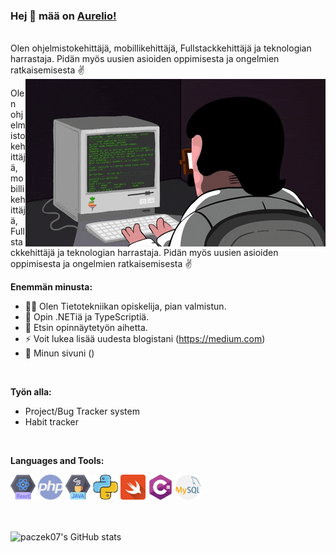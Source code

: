 ### Hej 👋 mää on [Aurelio!]()
<br />
Olen ohjelmistokehittäjä, mobillikehittäjä, Fullstackkehittäjä ja teknologian harrastaja. Pidän myös uusien asioiden oppimisesta ja ongelmien ratkaisemisesta ✌️

<img align="right" alt="GIF" src="https://github.com/paczek07/paczek07/blob/main/assets/giphy.gif" />

Olen ohjelmistokehittäjä, mobillikehittäjä, Fullstackkehittäjä ja teknologian harrastaja. Pidän myös uusien asioiden oppimisesta ja ongelmien ratkaisemisesta ✌️


**Enemmän minusta:**

- 👨‍🎓 Olen Tietotekniikan opiskelija, pian valmistun.
- 📖 Opin .NETiä ja TypeScriptiä.
- 🔎 Etsin opinnäytetyön aihetta.
- ⚡ Voit lukea lisää uudesta blogistani (https://medium.com)
- 📝 Minun sivuni ()
<br />

**Työn alla:**
- Project/Bug Tracker system
- Habit tracker
<br />

**Languages and Tools:**

<code><img height="40" src="https://github.com/paczek07/paczek07/blob/main/assets/react.png"></code>
<code><img height="40" src="https://github.com/paczek07/paczek07/blob/main/assets/php.png"></code>
<code><img height="40" src="https://github.com/paczek07/paczek07/blob/main/assets/java.png"></code>
<code><img height="40" src="https://github.com/paczek07/paczek07/blob/main/assets/python.png"></code>
<code><img height="40" src="https://github.com/paczek07/paczek07/blob/main/assets/swift.png"></code>
<code><img height="40" src="https://github.com/paczek07/paczek07/blob/main/assets/c-sharp.png"></code>
<code><img height="40" src="https://github.com/paczek07/paczek07/blob/main/assets/mysql.png"></code>
<br />
<br />
<br />

![paczek07's GitHub stats](https://github-readme-stats.vercel.app/api?username=paczek07&show_icons=true&hide_border=true)

